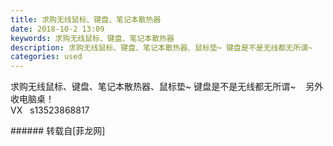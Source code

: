 ```yaml
---
title: 求购无线鼠标、键盘、笔记本散热器
date: 2018-10-2 13:09
keywords: 求购无线鼠标、键盘、笔记本散热器
description: 求购无线鼠标、键盘、笔记本散热器、鼠标垫~ 键盘是不是无线都无所谓~    另外收电脑桌！ VX   s13523868817
categories: used
---
```

<td class="t_f" id="postmessage_1936153">

求购无线鼠标、键盘、笔记本散热器、鼠标垫~ 键盘是不是无线都无所谓~    另外收电脑桌！ <br/>
VX   s13523868817<br/>
</td>
###### 转载自[菲龙网]